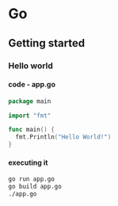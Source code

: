 # Go

## Getting started

### Hello world

#### code - app.go

```go
package main

import "fmt"

func main() {
  fmt.Println("Hello World!")
}

```

#### executing it

```bash
go run app.go
go build app.go
./app.go
```
